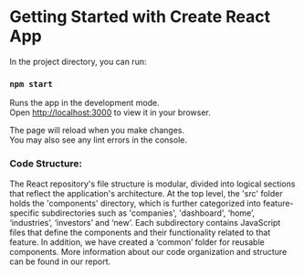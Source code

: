 # Getting Started with Create React App

In the project directory, you can run:

### `npm start`

Runs the app in the development mode.\
Open [http://localhost:3000](http://localhost:3000) to view it in your browser.

The page will reload when you make changes.\
You may also see any lint errors in the console.

### Code Structure:
The React repository's file structure is modular, divided into logical sections that reflect the application's architecture. At the top level, the 'src' folder holds the 'components' directory, which is further categorized into feature-specific subdirectories such as 'companies', 'dashboard', ‘home’, ‘industries’, ‘investors’ and ‘new’. Each subdirectory contains JavaScript files that define the components and their functionality related to that feature. In addition, we have created a ‘common’ folder for reusable components. More information about our code organization and structure can be found in our report.
